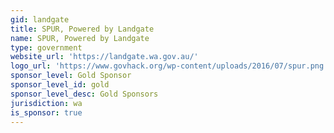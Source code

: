 ```yaml
---
gid: landgate
title: SPUR, Powered by Landgate
name: SPUR, Powered by Landgate
type: government
website_url: 'https://landgate.wa.gov.au/'
logo_url: 'https://www.govhack.org/wp-content/uploads/2016/07/spur.png'
sponsor_level: Gold Sponsor
sponsor_level_id: gold
sponsor_level_desc: Gold Sponsors
jurisdiction: wa
is_sponsor: true
---
```

